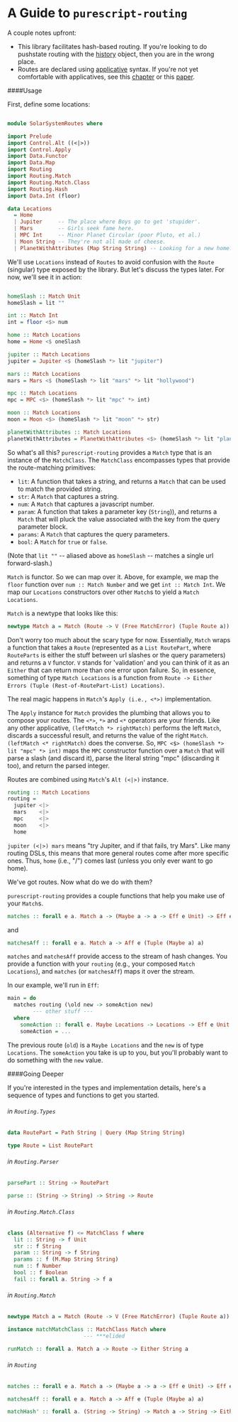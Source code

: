 # A Guide to `purescript-routing`

A couple notes upfront:
* This library facilitates hash-based routing.  If you're looking to do pushstate routing with the [history](https://developer.mozilla.org/en-US/docs/Web/API/History_API) object, then you are in the wrong place.
* Routes are declared using [applicative](https://pursuit.purescript.org/packages/purescript-prelude/0.1.4/docs/Prelude#t:Applicative) syntax.  If you're not yet comfortable with applicatives, see this [chapter](http://learnyouahaskell.com/functors-applicative-functors-and-monoids#applicative-functors) or this [paper](http://www.staff.city.ac.uk/~ross/papers/Applicative.pdf).

####Usage

First, define some locations:

```purescript

module SolarSystemRoutes where

import Prelude
import Control.Alt ((<|>))
import Control.Apply
import Data.Functor
import Data.Map
import Routing
import Routing.Match
import Routing.Match.Class
import Routing.Hash
import Data.Int (floor)

data Locations
  = Home
  | Jupiter     -- The place where Boys go to get 'stupider'.
  | Mars        -- Girls seek fame here.
  | MPC Int     -- Minor Planet Circular (poor Pluto, et al.)
  | Moon String -- They're not all made of cheese.
  | PlanetWithAttributes (Map String String) -- Looking for a new home?

```
We'll use `Locations` instead of `Routes` to avoid confusion with the `Route` (singular) type exposed by the library. But let's discuss the types later.  For now, we'll see it in action:

```purescript

homeSlash :: Match Unit
homeSlash = lit ""

int :: Match Int
int = floor <$> num

home :: Match Locations
home = Home <$ oneSlash

jupiter :: Match Locations
jupiter = Jupiter <$ (homeSlash *> lit "jupiter")

mars :: Match Locations
mars = Mars <$ (homeSlash *> lit "mars" *> lit "hollywood")

mpc :: Match Locations
mpc = MPC <$> (homeSlash *> lit "mpc" *> int)

moon :: Match Locations
moon = Moon <$> (homeSlash *> lit "moon" *> str)

planetWithAttributes :: Match Locations
planetWithAttributes = PlanetWithAttributes <$> (homeSlash *> lit "planet" *> params)

```

So what's all this?  `purescript-routing` provides a `Match` type that is an instance of the `MatchClass`.  The `MatchClass` encompasses types that provide the route-matching primitives:
* `lit`: A function that takes a string, and returns a `Match` that can be used to match the provided string.
* `str`: A `Match` that captures a string.
* `num`: A `Match` that captures a javascript number.
* `param`: A function that takes a parameter key (`String`)), and returns a `Match` that will pluck the value associated with the key from the query parameter block.
* `params`: A `Match` that captures the query parameters.
* `bool`:  A `Match` for `true` or `false`.


(Note that `lit ""` -- aliased above as `homeSlash` -- matches a single url forward-slash.)

`Match` is functor.  So we can map over it.  Above, for example, we map the `floor` function over `num :: Match Number` and we get `int :: Match Int`.  We map our `Locations` constructors over other `Match`s to yield a `Match Locations`.

`Match` is a newtype that looks like this:

```purescript
newtype Match a = Match (Route -> V (Free MatchError) (Tuple Route a))
```

Don't worry too much about the scary type for now.  Essentially, `Match` wraps a function that takes a `Route` (represented as a `List RoutePart`, where `RouteParts` is either the stuff between url slashes or the query parameters) and returns a `V` functor.  `V` stands for 'validation' and you can think of it as an `Either` that can return more than one error upon failure.  So, in essence, something of type `Match Locations` is a function from `Route -> Either Errors (Tuple (Rest-of-RoutePart-List) Locations)`.

The real magic happens in `Match`'s `Apply (i.e., <*>)` implementation.

The `Apply` instance for `Match` provides the plumbing that allows you to compose your routes.  The `<*>`, `*>` and `<*` operators are your friends.  Like any other applicative, `(leftMatch *> rightMatch)` performs the left `Match`, discards a successful result, and returns the value of the right `Match`.  `(leftMatch <* rightMatch)` does the converse.  So, `MPC <$> (homeSlash *> lit "mpc" *> int)` maps the `MPC` constructor function over a `Match` that will parse a slash (and discard it), parse the literal string "mpc" (discarding it too), and return the parsed integer.

Routes are combined using `Match`'s `Alt (<|>)` instance.

```purescript
routing :: Match Locations
routing =
  jupiter <|>
  mars    <|>
  mpc     <|>
  moon    <|>
  home
```
`jupiter (<|>) mars` means "try Jupiter, and if that fails, try Mars".  Like many routing DSLs, this means that more general routes come after more specific ones.  Thus, `home` (i.e., "/") comes last (unless you only ever want to go home).

We've got routes.  Now what do we do with them?

`purescript-routing` provides a couple functions that help you make use of your `Match`s.

```purescript
matches :: forall e a. Match a -> (Maybe a -> a -> Eff e Unit) -> Eff e Unit
```

and

```purescript
matchesAff :: forall e a. Match a -> Aff e (Tuple (Maybe a) a)
```

`matches` and `matchesAff` provide access to the stream of hash changes.  You provide a function with your `routing` (e.g., your composed `Match Locations`), and `matches` (or `matchesAff`) maps it over the stream.

In our example, we'll run in `Eff`:

```purescript
main = do
  matches routing (\old new -> someAction new)
        --- other stuff ---
  where
    someAction :: forall e. Maybe Locations -> Locations -> Eff e Unit
    someAction = ...
```
The previous route (`old`) is a `Maybe Locations` and the `new` is of type `Locations`.  The `someAction` you take is up to you, but you'll probably want to do something with the `new` value.

####Going Deeper

If you're interested in the types and implementation details, here's a sequence of types and functions to get you started.

###### in `Routing.Types`

```purescript
data RoutePart = Path String | Query (Map String String)

type Route = List RoutePart
```

###### in `Routing.Parser`
```purescript
parsePart :: String -> RoutePart

parse :: (String -> String) -> String -> Route
```

###### in `Routing.Match.Class`
```purescript
class (Alternative f) <= MatchClass f where
  lit :: String -> f Unit
  str :: f String
  param :: String -> f String
  params :: f (M.Map String String)
  num :: f Number
  bool :: f Boolean
  fail :: forall a. String -> f a
```

###### in `Routing.Match`
```purescript
newtype Match a = Match (Route -> V (Free MatchError) (Tuple Route a))

instance matchMatchClass :: MatchClass Match where
                        --- ***elided

runMatch :: forall a. Match a -> Route -> Either String a
```
###### in `Routing`
```purescript
matches :: forall e a. Match a -> (Maybe a -> a -> Eff e Unit) -> Eff e Unit

matchesAff :: forall e a. Match a -> Aff e (Tuple (Maybe a) a)

matchHash' :: forall a. (String -> String) -> Match a -> String -> Either String a
```
